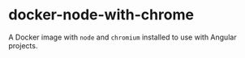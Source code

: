 # docker-node-with-chrome

A Docker image with `node` and `chromium` installed to use with Angular projects.
